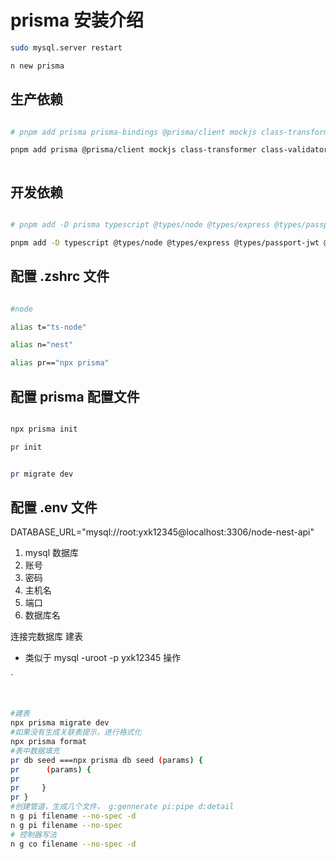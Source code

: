 # prisma 安装介绍

```bash
sudo mysql.server restart

n new prisma

 ```

## 生产依赖

```bash

# pnpm add prisma prisma-bindings @prisma/client mockjs class-transformer class-validator argon2 @nestjs/jwt @nestjs/config @nestjs/passport passport passport-local passport-jwt multer dayjs express 

pnpm add prisma @prisma/client mockjs class-transformer class-validator argon2 @nestjs/jwt @nestjs/config @nestjs/passport passport passport-local passport-jwt multer dayjs express



```

## 开发依赖

```bash

# pnpm add -D prisma typescript @types/node @types/express @types/passport-jwt @types/passport-local @types/mockjs @types/mapped-types @types/multer @types/express @types/lodash

pnpm add -D typescript @types/node @types/express @types/passport-jwt @types/passport-local @types/mockjs @nestjs/mapped-types @types/multer @types/lodash


```

## 配置 .zshrc 文件

```bash

#node

alias t="ts-node"

alias n="nest"

alias pr=="npx prisma"

```

## 配置 prisma 配置文件

```bash

npx prisma init

pr init


pr migrate dev


```

## 配置 .env 文件

DATABASE_URL="mysql://root:yxk12345@localhost:3306/node-nest-api"

1. mysql 数据库
2. 账号
3. 密码
4. 主机名
5. 端口
6. 数据库名

连接完数据库 建表

- 类似于  mysql -uroot -p yxk12345 操作




`

```bash


#建表
npx prisma migrate dev
#如果没有生成关联表提示，进行格式化
npx prisma format
#表中数据填充
pr db seed ===npx prisma db seed (params) {
pr      (params) {
pr         
pr     }
pr }
#创建管道，生成几个文件， g:gennerate pi:pipe d:detail
n g pi filename --no-spec -d
n g pi filename --no-spec 
# 控制器写法
n g co filename --no-spec -d

```